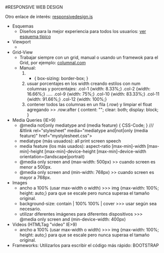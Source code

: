 #RESPONSIVE WEB DESIGN


Otro enlace de interés: [responsivedesign.is](https://responsivedesign.is/)

* Esquemas
  - Diseños para la mejor experiencia para todos los usuarios: [ver esquema típico](http://www.w3schools.com/css/css_rwd_intro.asp)
* Viewport
  - <meta name="viewport" content="width=device-width, initial-scale=1.0">
* Grid-View
  - Trabajar siempre con un grid, manual o usando un framewok para el Grid, por ejemplo: [columnal.com](http://www.columnal.com/)
  - Manual:
    1) * { box-sizing: border-box; }
	2) usuar porcentajes en los width creando estilos con num columnas y porcentajes: .col-1 {width: 8.33%;} .col-2 {width: 16.66%;} ..... .col-9 {width: 75%;} .col-10 {width: 83.33%;} .col-11 {width: 91.66%;}
.col-12 {width: 100%;}
	3) contener todos las columnas en un fila (.row) y limpiar el float agregando >> .row:after { content: ""; clear: both; display: block; }
* Media Queries (IE>9)
  - @media not|only mediatype and (media feature) { CSS-Code; } /// &ltlink rel="stylesheet" media="mediatype and|not|only (media feature)" href="mystylesheet.css">
  - mediatype (más usuados): all print screen speech
  - media feature (los más usados): aspect-ratio [max-min]-width [max-min]-height [max-min]-device-height [max-min]-device-width orientation=(landscape|portrait)
  - @media only screen and (max-width: 500px)  >> cuando screen es menor a 500px.
  - @media only screen and (min-width: 768px)  >> cuando screen es mayor a 768px.
* Images
  - ancho a 100% (usar max-width o width) >>> img {max-width: 100%; height: auto;} para que se escale pero nunca superaa el tamaño original.
  - background-size: contain | 100% 100% | cover >>> usar según sea necesario.
  - utilizar diferentes imágenes para diferentes dispositivos  >>> @media only screen and (min-device-width: 400px)
* Videos (HTMLTag "video" IE>9)
  - ancho a 100% (usar max-width o width) >>> img {max-width: 100%; height: auto;} para que se escale pero nunca superaa el tamaño original.
* Frameworks: Utilizarlos para escribir el código más rápido: BOOTSTRAP

